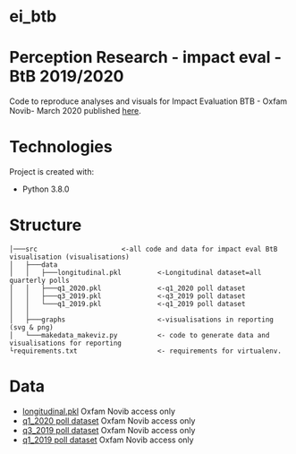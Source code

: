 # ei_btb
# Perception Research - impact eval - BtB 2019/2020

Code to reproduce analyses and visuals for Impact Evaluation BTB - Oxfam Novib- March 2020 published [here](https://oxfam.box.com/s/evwso2xbskjx8mshifseyc7vmush0w6k). 

# Technologies
Project is created with: 
- Python 3.8.0 

# Structure
```
│───src                     <-all code and data for impact eval BtB visualisation (visualisations) 
│   ├───data                 
│   │   ├───longitudinal.pkl         <-Longitudinal dataset=all quarterly polls
│   │   ├───q1_2020.pkl              <-q1_2020 poll dataset
│   │   ├───q3_2019.pkl              <-q3_2019 poll dataset
│   │   └───q1_2019.pkl              <-q1_2019 poll dataset
│   │          
│   ├───graphs                       <-visualisations in reporting (svg & png)
│   └───makedata_makeviz.py          <- code to generate data and visualisations for reporting
└requirements.txt                    <- requirements for virtualenv.
```
# Data
- [longitudinal.pkl](https://oxfam.box.com/s/p2p9autz69p321oeu6l656dbryktmeas)  Oxfam Novib access only
- [q1_2020  poll dataset](https://oxfam.box.com/s/eg9an62k3krcgin9agp2c5c2ojhazm0v) Oxfam Novib access only
- [q3_2019  poll dataset](https://oxfam.box.com/s/9mtwthy5w2rljv4c3kh2osdjnsu5fil0) Oxfam Novib access only
- [q1_2019  poll dataset](https://oxfam.box.com/s/eg9an62k3krcgin9agp2c5c2ojhazm0v) Oxfam Novib access only




